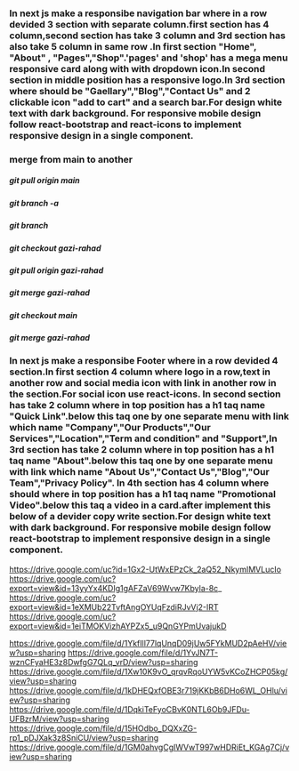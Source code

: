  ### In next js make a responsibe navigation bar where in a row devided 3 section with separate column.first section has 4 column,second section has take 3 column and 3rd section has also take 5 column in same row .In first  section  "Home", "About" , "Pages","Shop".'pages' and 'shop' has a mega menu responsive card along with  with dropdown icon.In second section  in  middle position has a responsive logo.In 3rd section  where should be "Gaellary","Blog","Contact Us" and 2 clickable icon "add to cart" and a search bar.For design white text with dark background. For responsive mobile design follow react-bootstrap and react-icons to implement responsive design in a single component.


### merge from main to another

 ##### git pull origin main

 ##### git branch -a
 ##### git branch
 ##### git checkout gazi-rahad 
 ##### git pull origin gazi-rahad
 ##### git merge gazi-rahad


 ##### git checkout main
  ##### git merge gazi-rahad

### In next js make a responsibe Footer where in a row devided 4 section.In first section 4 column where logo in a row,text in another row and social media icon with link in another row in the section.For social icon use react-icons. In second section has take 2 column where in top  position has a h1 taq name "Quick Link".below this taq one by one separate menu with link which name "Company","Our Products","Our Services","Location","Term and condition" and "Support",In 3rd section has take 2 column where in top  position has a h1 taq name "About".below this taq one by one separate menu with link which name "About Us","Contact Us","Blog","Our Team","Privacy Policy". In 4th section has 4 column where should where in top  position has a h1 taq name "Promotional Video".below this taq a video in a card.after implement this below of a devider copy write section.For design white text with dark background. For responsive mobile design follow react-bootstrap to implement responsive design in a single component. 





<!-- 
https://cdn.buytea.com/pub/media/catalog/product/cache/f4a413f86e2ae468a5d75a3fe8e24e32/g/r/green.jpg
https://cdn.buytea.com/pub/media/catalog/product/cache/f4a413f86e2ae468a5d75a3fe8e24e32/h/o/honey-lemon-green-tea-bags-60-gms.jpg
https://cdn.buytea.com/pub/media/catalog/product/cache/f4a413f86e2ae468a5d75a3fe8e24e32/w/b/wb_gm_premium_assam_tea_25tb-1.jpg
https://cdn.buytea.com/pub/media/catalog/product/cache/f4a413f86e2ae468a5d75a3fe8e24e32/m/a/masala-chai-tea-bags-50-gms-1_1.jpg
https://cdn.shopify.com/s/files/1/0935/3276/products/Untitleddesign_23_400x.png?v=1671180954
https://encrypted-tbn0.gstatic.com/images?q=tbn:ANd9GcS8uxkKiX-wGly90GY9jHmIUew80yVpI6jzAg&usqp=CAU
https://cdn.buytea.com/pub/media/catalog/product/cache/f4a413f86e2ae468a5d75a3fe8e24e32/h/o/honey-lemon-green-tea-bags-60-gms.jpg
https://cdn.buytea.com/pub/media/catalog/product/cache/f4a413f86e2ae468a5d75a3fe8e24e32/w/b/wb_gm_premium_assam_tea_25tb-1.jpg -->







https://drive.google.com/uc?id=1Gx2-UtWxEPzCk_2aQ52_NkymIMVLucIo
https://drive.google.com/uc?export=view&id=13yyYx4KDIg1gAFZaV69Wvw7Kbyla-8c_
https://drive.google.com/uc?export=view&id=1eXMUb22TvftAngOYUqFzdiRJvVj2-IRT
https://drive.google.com/uc?export=view&id=1eiTMOKVizhAYPZx5_u9QnGYPmUvajukD





https://drive.google.com/file/d/1YkfIll77lqUnqD09jUw5FYkMUD2pAeHV/view?usp=sharing
https://drive.google.com/file/d/1YvJN7T-wznCFyaHE3z8DwfgG7QLq_vrD/view?usp=sharing
https://drive.google.com/file/d/1Xw10K9vO_qrqvRqoUYW5vKCoZHCP05kg/view?usp=sharing
https://drive.google.com/file/d/1kDHEQxfOBE3r719jKKbB6DHo6WL_OHlu/view?usp=sharing
https://drive.google.com/file/d/1DqkiTeFyoCBvK0NTL6Ob9JFDu-UFBzrM/view?usp=sharing
https://drive.google.com/file/d/15HOdbo_DQXxZG-rp1_pDJXak3z8SniCU/view?usp=sharing
https://drive.google.com/file/d/1GM0ahvgCgIWVwT997wHDRiEt_KGAg7Cj/view?usp=sharing